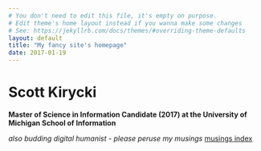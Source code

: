 ```yaml
---
# You don't need to edit this file, it's empty on purpose.
# Edit theme's home layout instead if you wanna make some changes
# See: https://jekyllrb.com/docs/themes/#overriding-theme-defaults
layout: default
title: "My fancy site's homepage"
date: 2017-01-19
---
```

# Scott Kirycki

**Master of Science in Information Candidate (2017) at the University of Michigan School of Information**

_also budding digital humanist - please peruse my musings_
[musings index](musings_index.html)

<!-- These are blog posts I've written for HIST 698-002 - Introduction to Digital Humanities
* [Values for Digital Humanities](698-Portfolio/Week_2.html)
* [Social Media and Professional Identity](698-Portfolio/Week_3.html)
* [Design and Scholarship](698-Portfolio/Week_4.html)
* [GIS and the Humanities](698-Portfolio/Week_6.html) -->
